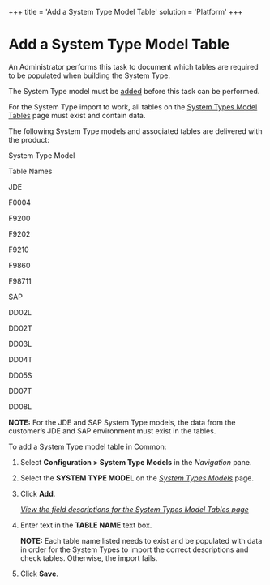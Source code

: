+++
title = 'Add a System Type Model Table'
solution = 'Platform'
+++

# Add a System Type Model Table

An Administrator performs this task to document which tables are
required to be populated when building the System Type.

The System Type model must be [added](Add_a_New_System_Type_Model)
before this task can be performed.

For the System Type import to work, all tables on the [System Types
Model Tables](../Page_Desc/System_Types_Model_Tables) page must
exist and contain data.

The following System Type models and associated tables are delivered
with the product:

System Type Model

Table Names

JDE

F0004

F9200

F9202

F9210

F9860

F98711

SAP

DD02L

DD02T

DD03L

DD04T

DD05S

DD07T

DD08L

**NOTE:** For the JDE and SAP System Type models, the data from the
customer’s JDE and SAP environment must exist in the tables.

To add a System Type model table in Common:

1.  Select **Configuration \> System Type Models** in the *Navigation*
    pane.

2.  Select the **SYSTEM TYPE MODEL** on the *[System Types
    Models](../Page_Desc/System_Types_Models_H)* page.

3.  Click **Add**.
    
    *[View the field descriptions for the System Types Model Tables
    page](../Page_Desc/System_Types_Model_Tables)*

4.  Enter text in the **TABLE NAME** text box.
    
    **NOTE:** Each table name listed needs to exist and be populated
    with data in order for the System Types to import the correct
    descriptions and check tables. Otherwise, the import fails.

5.  Click **Save**.

